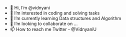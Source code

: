 - 👋 Hi, I’m @vidnyani
- 👀 I’m interested in coding and solving tasks 
- 🌱 I’m currently learning Data structures and Algorithm
- 💞️ I’m looking to collaborate on ... 
- 📫 How to reach me Twitter - @VidnyaniU


<!---
vidnyani/vidnyani is a ✨ special ✨ repository because its `README.md` (this file) appears on your GitHub profile.
You can click the Preview link to take a look at your changes.
--->
